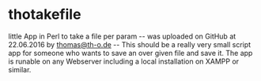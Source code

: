 # thotakefile
little App in Perl to take a file per param
-- was uploaded on GitHub at 22.06.2016 by thomas@th-o.de
-- This should be a really very small script app for someone
who wants to save an over given file and save it. The app is 
runable on any Webserver including a local installation on 
XAMPP or similar. 
